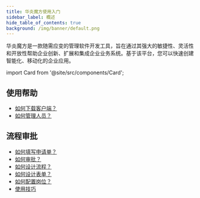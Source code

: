 ```yaml
---
title: 华炎魔方使用入门
sidebar_label: 概述
hide_table_of_contents: true
background: /img/banner/default.png
---
```


华炎魔方是一款随需应变的管理软件开发工具，旨在通过其强大的敏捷性、灵活性和开放性帮助企业创新、扩展和集成企业业务系统。基于该平台，您可以快速创建智能化、移动化的企业应用。

import Card from '@site/src/components/Card';

<div class="mt-12 grid gap-5 mx-auto md:grid-cols-2 lg:max-w-none">

  <Card image="https://www-steedos-com.oss-accelerate.aliyuncs.com/videos/workflow/user-contracts.jpg"
    category="视频"
    title="如何填单和审批"
    href="/videos/workflow/user-contracts/"/>

  <Card image="https://www-steedos-com.oss-accelerate.aliyuncs.com/videos/creator/steedos-guide.jpg"
    category="视频"
    title="华炎魔方助力企业数字化转型"
    href="/videos/steedos-digital-transformation/"/>

</div>

## 使用帮助

- [如何下载客户端？](/help/download)
- [如何管理人员？](/help/organization)

## 流程审批

- [如何填写申请单？](/help/workflow/instance_add.md)
- [如何审批？](/help/workflow/instance_approve.md)
- [如何设计流程？](/help/workflow/admin_flow)
- [如何设计表单？](/help/workflow/admin_form)
- [如何配置岗位？](/help/workflow/admin_positions)
- [使用技巧](/help/workflow/faq)

